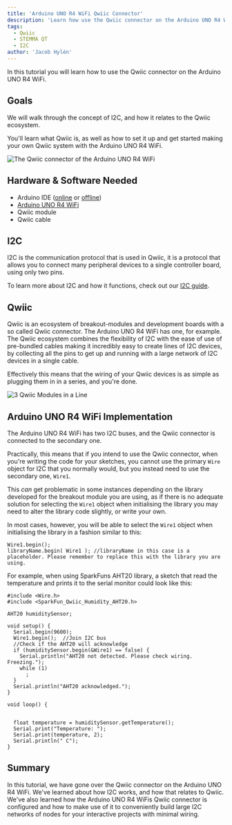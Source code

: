 ```yaml
---
title: 'Arduino UNO R4 WiFi Qwiic Connector'
description: 'Learn how use the Qwiic connector on the Arduino UNO R4 WiFi.'
tags:
  - Qwiic
  - STEMMA QT
  - I2C
author: 'Jacob Hylén'
---
```


In this tutorial you will learn how to use the Qwiic connector on the Arduino UNO R4 WiFi.

## Goals

We will walk through the concept of I2C, and how it relates to the Qwiic ecosystem.

You'll learn what Qwiic is, as well as how to set it up and get started making your own Qwiic system with the Arduino UNO R4 WiFi.

![The Qwiic connector of the Arduino UNO R4 WiFi](./assets/Qwiic-connector.png)

## Hardware & Software Needed

- Arduino IDE ([online](https://create.arduino.cc/) or [offline](https://www.arduino.cc/en/main/software))
- [Arduino UNO R4 WiFi](https://store.arduino.cc/uno-r4-wifi)
- Qwiic module
- Qwiic cable

## I2C

I2C is the communication protocol that is used in Qwiic, it is a protocol that allows you to connect many peripheral devices to a single controller board, using only two pins. 

To learn more about I2C and how it functions, check out our [I2C guide](/learn/communication/wire#tutorials).

## Qwiic
Qwiic is an ecosystem of breakout-modules and development boards with a so called Qwiic connector. The Arduino UNO R4 WiFi has one, for example. The Qwiic ecosystem combines the flexibility of I2C with the ease of use of pre-bundled cables making it incredibly easy to create lines of I2C devices, by collecting all the pins to get up and running with a large network of I2C devices in a single cable. 

Effectively this means that the wiring of your Qwiic devices is as simple as plugging them in in a series, and you're done.

![3 Qwiic Modules in a Line](./assets/Qwiic-modules.jpg)

## Arduino UNO R4 WiFi Implementation

The Arduino UNO R4 WiFi has two I2C buses, and the Qwiic connector is connected to the secondary one. 

Practically, this means that if you intend to use the Qwiic connector, when you're writing the code for your sketches, you cannot use the primary `Wire` object for I2C that you normally would, but you instead need to use the secondary one, `Wire1`. 

This *can* get problematic in some instances depending on the library developed for the breakout module you are using, as if there is no adequate solution for selecting the `Wire1` object when initialising the library you may need to alter the library code slightly, or write your own. 

In most cases, however, you will be able to select the `Wire1` object when initialising the library in a fashion similar to this:

```arduino
Wire1.begin();
libraryName.begin( Wire1 ); //libraryName in this case is a placeholder. Please remember to replace this with the library you are using.
```

For example, when using SparkFuns AHT20 library, a sketch that read the temperature and prints it to the serial monitor could look like this:
```arduino
#include <Wire.h>
#include <SparkFun_Qwiic_Humidity_AHT20.h>

AHT20 humiditySensor;

void setup() {
  Serial.begin(9600);
  Wire1.begin();  //Join I2C bus
  //Check if the AHT20 will acknowledge
  if (humiditySensor.begin(&Wire1) == false) {
    Serial.println("AHT20 not detected. Please check wiring. Freezing.");
    while (1)
      ;
  }
  Serial.println("AHT20 acknowledged.");
}

void loop() { 


  float temperature = humiditySensor.getTemperature();
  Serial.print("Temperature: ");
  Serial.print(temperature, 2);
  Serial.println(" C");
}
```

## Summary
In this tutorial, we have gone over the Qwiic connector on the Arduino UNO R4 WiFi. We've learned about how I2C works, and how that relates to Qwiic. We've also learned how the Arduino UNO R4 WiFis Qwiic connector is configured and how to make use of it to conveniently build large I2C networks of nodes for your interactive projects with minimal wiring. 
